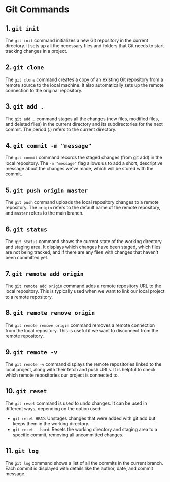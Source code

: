# Git Commands

## 1. `git init`
The `git init` command initializes a new Git repository in the current directory. It sets up all the necessary files and folders that Git needs to start tracking changes in a project.

## 2. `git clone`
The `git clone` command creates a copy of an existing Git repository from a remote source to the local machine. It also automatically sets up the remote connection to the original repository.

## 3. `git add .`
The `git add .` command stages all the changes (new files, modified files, and deleted files) in the current directory and its subdirectories for the next commit. The period (.) refers to the current directory.

## 4. `git commit -m "message"`
The `git commit` command records the staged changes (from git add) in the local repository. The `-m "message"` flag allows us to add a short, descriptive message about the changes we've made, which will be stored with the commit.

## 5. `git push origin master`
The `git push` command uploads the local repository changes to a remote repository. The `origin` refers to the default name of the remote repository, and `master` refers to the main branch.

## 6. `git status`
The `git status` command shows the current state of the working directory and staging area. It displays which changes have been staged, which files are not being tracked, and if there are any files with changes that haven't been committed yet.

## 7. `git remote add origin`
The `git remote add origin` command adds a remote repository URL to the local repository. This is typically used when we want to link our local project to a remote repository.

## 8. `git remote remove origin`
The `git remote remove origin` command removes a remote connection from the local repository. This is useful if we want to disconnect from the remote repository.

## 9. `git remote -v`
The `git remote -v` command displays the remote repositories linked to the local project, along with their fetch and push URLs. It is helpful to check which remote repositories our project is connected to.

## 10. `git reset`
The `git reset` command is used to undo changes. It can be used in different ways, depending on the option used:

- `git reset HEAD`: Unstages changes that were added with git add but keeps them in the working directory.
- `git reset --hard`: Resets the working directory and staging area to a specific commit, removing all uncommitted changes.

## 11. `git log`
The `git log` command shows a list of all the commits in the current branch. Each commit is displayed with details like the author, date, and commit message.

